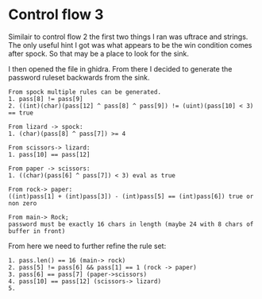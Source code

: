 # Control flow 3

Similair to control flow 2 the first two things I ran was uftrace and strings. The only useful hint I got was what appears to be the win condition comes after spock. So that may be a place to look for the sink. 

I then opened the file in ghidra. From there I decided to generate the password ruleset backwards from the sink.

```
From spock multiple rules can be generated.
1. pass[8] != pass[9]
2. ((int)(char)(pass[12] ^ pass[8] ^ pass[9]) != (uint)(pass[10] < 3) == true

From lizard -> spock:
1. (char)(pass[8] ^ pass[7]) >= 4

From scissors-> lizard:
1. pass[10] == pass[12]

From paper -> scissors:
1. ((char)(pass[6] ^ pass[7]) < 3) eval as true

From rock-> paper:
((int)pass[1] + (int)pass[3]) - (int)pass[5] == (int)pass[6]) true or non zero

From main-> Rock;
password must be exactly 16 chars in length (maybe 24 with 8 chars of buffer in front) 
```

From here we need to further refine the rule set:

```
1. pass.len() == 16 (main-> rock)
2. pass[5] != pass[6] && pass[1] == 1 (rock -> paper)
3. pass[6] == pass[7] (paper->scissors)
4. pass[10] == pass[12] (scissors-> lizard)
5.
```
